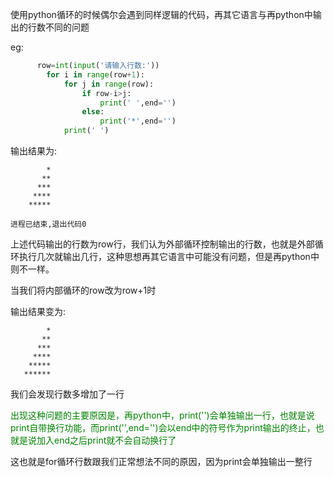 使用python循环的时候偶尔会遇到同样逻辑的代码，再其它语言与再python中输出的行数不同的问题

eg:
```python
      row=int(input('请输入行数:'))
        for i in range(row+1):
            for j in range(row):
                if row-i>j:
                    print(' ',end='')
                else:
                    print('*',end='')
            print(' ')


```
输出结果为:

            * 
           ** 
          *** 
         **** 
        ***** 

    进程已结束,退出代码0


上述代码输出的行数为row行，我们认为外部循环控制输出的行数，也就是外部循环执行几次就输出几行，这种思想再其它语言中可能没有问题，但是再python中则不一样。

当我们将内部循环的row改为row+1时

输出结果变为:

            * 
           ** 
          *** 
         **** 
        ***** 
       ******

我们会发现行数多增加了一行

<font color="green">出现这种问题的主要原因是，再python中，print('')会单独输出一行，也就是说print自带换行功能，而print('',end='')会以end中的符号作为print输出的终止，也就是说加入end之后print就不会自动换行了</font>

这也就是for循环行数跟我们正常想法不同的原因，因为print会单独输出一整行